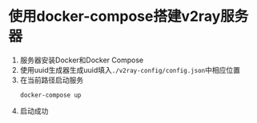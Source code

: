 # 使用docker-compose搭建v2ray服务器

1. 服务器安装Docker和Docker Compose
2. 使用uuid生成器生成uuid填入`./v2ray-config/config.json`中相应位置
3. 在当前路径启动服务
    ```shell
    docker-compose up
    ```
4. 启动成功